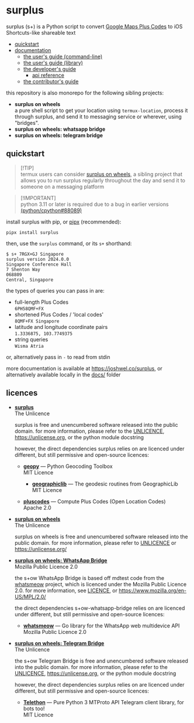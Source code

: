# surplus

surplus (s+) is a Python script to convert [Google Maps Plus Codes](https://maps.google.com/pluscodes/)
to iOS Shortcuts-like shareable text

- [quickstart](#quickstart)
- [documentation](https://joshwel.co/surplus)
  - [the user's guide (command-line)](https://joshwel.co/surplus/using#as-a-command-line-tool)
  - [the user's guide (library)](https://joshwel.co/surplus/using#as-a-library)
  - [the developer's guide](https://joshwel.co/surplus/developing)
      - [api reference](https://joshwel.co/surplus/developing)
  - [the contributor's guide](https://joshwel.co/surplus/contributing)

this repository is also monorepo for the following sibling projects:

- **surplus on wheels** \
  a pure shell script to get your location using `termux-location`, process it through surplus, and
  send it to messaging service or wherever, using "bridges".
- **surplus on wheels: whatsapp bridge**
- **surplus on wheels: telegram bridge**

## quickstart

> [!TIP] \
> termux users can consider [surplus on wheels](https://joshwel.co/surplus/onwheels), a sibling
> project that allows you to run surplus regularly throughout the day and send it to someone on a
> messaging platform

> [!IMPORTANT] \
> python 3.11 or later is required due to a bug in earlier versions
> [(python/cpython#88089)](https://github.com/python/cpython/issues/88089)

install surplus with pip, or [pipx](https://pipx.pypa.io/) (recommended):

```text
pipx install surplus
```

then, use the `surplus` command, or its `s+` shorthand:

```text
$ s+ 7RGX+GJ Singapore
surplus version 2024.0.0
Singapore Conference Hall
7 Shenton Way
068809
Central, Singapore
```

the types of queries you can pass in are:

- full-length Plus Codes \
  `6PH58QMF+FX`
- shortened Plus Codes / 'local codes' \
  `8QMF+FX Singapore`
- latitude and longitude coordinate pairs \
  `1.3336875, 103.7749375`
- string queries \
  `Wisma Atria`

or, alternatively pass in `-` to read from stdin

more documentation is available at <https://joshwel.co/surplus>,
or alternatively available locally in the [docs/](docs) folder

## licences

- [**surplus**](src/surplus) \
  The Unlicence

  surplus is free and unencumbered software released into the public domain. for more information,
  please refer to the [UNLICENCE](src/surplus/UNLICENCE), <https://unlicense.org>, or the python
  module docstring

  however, the direct dependencies surplus relies on are licenced under different, but still
  permissive and open-source licences:

    - **[geopy](https://pypi.org/project/geopy/)** — 
      Python Geocoding Toolbox \
      MIT Licence

        - **[geographiclib](https://pypi.org/project/geographiclib/)** — 
          The geodesic routines from GeographicLib \
          MIT Licence

    - **[pluscodes](https://pypi.org/project/pluscodes/)** — 
      Compute Plus Codes (Open Location Codes) \
      Apache 2.0

- [**surplus on wheels**](src/surplus-on-wheels) \
  The Unlicence

  surplus on wheels is free and unencumbered software released into the public domain. for more
  information, please refer to [UNLICENCE](src/surplus-on-wheels/UNLICENCE) or
  <https://unlicense.org/>

- [**surplus on wheels: WhatsApp Bridge**](src/spow-whatsapp-bridge) \
  Mozilla Public Licence 2.0

  the s+ow WhatsApp Bridge is based off mdtest code from the
  [whatsmeow](https://github.com/tulir/whatsmeow) project, which is licenced under the Mozilla
  Public Licence 2.0. for more information, see [LICENCE](src/spow-whatsapp-bridge/LICENCE), or
  <https://www.mozilla.org/en-US/MPL/2.0/>

  the direct dependencies s+ow-whatsapp-bridge relies on are licenced under different, but still
  permissive and open-source licences:

    - [**whatsmeow**](https://github.com/tulir/whatsmeow) — 
      Go library for the WhatsApp web multidevice API \
      Mozilla Public Licence 2.0

- [**surplus on wheels: Telegram Bridge**](src/spow-telegram-bridge) \
  The Unlicence

  the s+ow Telegram Bridge is free and unencumbered software released into the public domain. for
  more information, please refer to the [UNLICENCE](src/spow-telegram-bridge/UNLICENCE),
  <https://unlicense.org>, or the python module docstring

  however, the direct dependencies surplus relies on are licenced under different, but still
  permissive and open-source licences:

    - **[Telethon](https://github.com/LonamiWebs/Telethon)** — 
      Pure Python 3 MTProto API Telegram client library, for bots too! \
      MIT Licence
